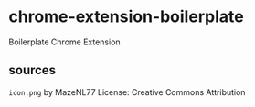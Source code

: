 # chrome-extension-boilerplate
Boilerplate Chrome Extension

## sources
`icon.png` by MazeNL77
License: Creative Commons Attribution
